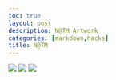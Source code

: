 ```yaml
---
toc: true
layout: post
description: N@TM Artwork
categories: [markdown,hacks]
title: N@TM
---
```


![]({{site.baseurl}}/images/Teeth.jpg)
![]({{site.baseurl}}/images/Octopus.jpg)
![]({{site.baseurl}}/images/gumgum.jpg)